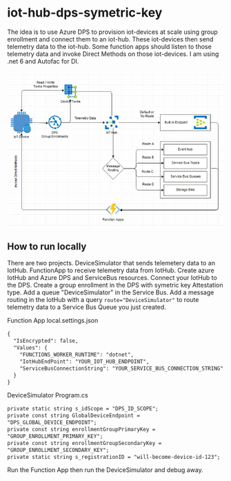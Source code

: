 # iot-hub-dps-symetric-key
The idea is to use Azure DPS to provision iot-devices at scale using group enrollment and connect them to an iot-hub. These iot-devices then send telemetry data to the iot-hub. Some function apps should listen to those telemetry data and invoke Direct Methods on those iot-devices. I am using .net 6 and Autofac for DI.

<img src="iot-hub-dps.jpg" />

## How to run locally
There are two projects. DeviceSimulator that sends telemetery data to an IotHub. FunctionApp to receive telemetry data from IotHub. Create azure IotHub and Azure DPS and ServiceBus resources. Connect your IotHub to the DPS. Create a group enrollment in the DPS with symetric key Attestation type. Add a queue "DeviceSimulator" in the Service Bus. Add a message routing in the IotHub with a query ``` route="DeviceSimulator" ``` to route telemetry data to a Service Bus Queue you just created.


Function App local.settings.json
```
{
  "IsEncrypted": false,
  "Values": {
    "FUNCTIONS_WORKER_RUNTIME": "dotnet",
    "IotHubEndPoint": "YOUR_IOT_HUB_ENDPOINT",
    "ServiceBusConnectionString": "YOUR_SERVICE_BUS_CONNECTION_STRING"
  }
}
```

DeviceSimulator Program.cs
```
private static string s_idScope = "DPS_ID_SCOPE";
private const string GlobalDeviceEndpoint = "DPS_GLOBAL_DEVICE_ENDPOINT";
private const string enrollmentGroupPrimaryKey = "GROUP_ENROLLMENT_PRIMARY_KEY";
private const string enrollmentGroupSecondaryKey = "GROUP_ENROLLMENT_SECONDARY_KEY";
private static string s_registrationID = "will-become-device-id-123";
```

Run the Function App then run the DeviceSimulator and debug away.
